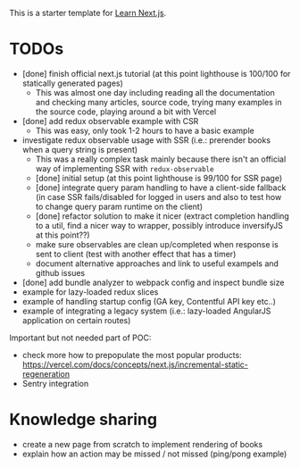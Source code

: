 This is a starter template for [Learn Next.js](https://nextjs.org/learn).

# TODOs

- [done] finish official next.js tutorial (at this point lighthouse is 100/100 for statically generated pages)
  - This was almost one day including reading all the documentation and checking many articles, source code, trying many examples in the source code, playing around a bit with Vercel
- [done] add redux observable example with CSR
  - This was easy, only took 1-2 hours to have a basic example
- investigate redux observable usage with SSR (i.e.: prerender books when a query string is present)
  - This was a really complex task mainly because there isn't an official way of implementing SSR with `redux-observable`
  - [done] initial setup (at this point lighthouse is 99/100 for SSR page)
  - [done] integrate query param handling to have a client-side fallback (in case SSR fails/disabled for logged in users and also to test how to change query param runtime on the client)
  - [done] refactor solution to make it nicer (extract completion handling to a util, find a nicer way to wrapper, possibly introduce inversifyJS at this point??)
  - make sure observables are clean up/completed when response is sent to client (test with another effect that has a timer)
  - document alternative approaches and link to useful exampels and github issues
- [done] add bundle analyzer to webpack config and inspect bundle size
- example for lazy-loaded redux slices
- example of handling startup config (GA key, Contentful API key etc..)
- example of integrating a legacy system (i.e.: lazy-loaded AngularJS application on certain routes)

Important but not needed part of POC:

- check more how to prepopulate the most popular products: https://vercel.com/docs/concepts/next.js/incremental-static-regeneration
- Sentry integration

# Knowledge sharing

- create a new page from scratch to implement rendering of books
- explain how an action may be missed / not missed (ping/pong example)
